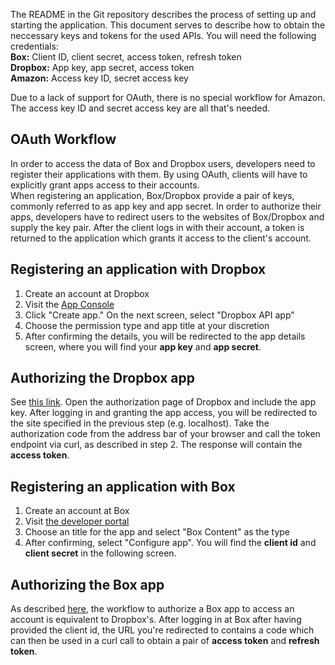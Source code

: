The README in the Git repository describes the process of setting up and starting the application. This document serves to describe how to obtain the neccessary keys and tokens for the used APIs. You will need the following credentials:  
**Box:** Client ID, client secret, access token, refresh token  
**Dropbox:** App key, app secret, access token  
**Amazon:** Access key ID, secret access key  

Due to a lack of support for OAuth, there is no special workflow for Amazon. The access key ID and secret access key are all that's needed.


## OAuth Workflow
In order to access the data of Box and Dropbox users, developers need to register their applications with them. By using OAuth, clients will have to explicitly grant apps access to their accounts.  
When registering an application, Box/Dropbox provide a pair of keys, commonly referred to as app key and app secret. In order to authorize their apps, developers have to redirect users to the websites of Box/Dropbox and supply the key pair. After the client logs in with their account, a token is returned to the application which grants it access to the client's account.


## Registering an application with Dropbox
1. Create an account at Dropbox
1. Visit the [App Console](https://www.dropbox.com/developers/apps)
1. Click "Create app." On the next screen, select "Dropbox API app"
1. Choose the permission type and app title at your discretion
1. After confirming the details, you will be redirected to the app details screen, where you will find your **app key** and **app secret**.


## Authorizing the Dropbox app
See [this link](https://www.dropbox.com/developers/blog/45/using-oauth-20-with-the-core-api). Open the authorization page of Dropbox and include the app key. After logging in and granting the app access, you will be redirected to the site specified in the previous step (e.g. localhost). Take the authorization code from the address bar of your browser and call the token endpoint via curl, as described in step 2. The response will contain the **access token**.


## Registering an application with Box
1. Create an account at Box
1. Visit [the developer portal](https://app.box.com/developers/services)
1. Choose an title for the app and select "Box Content" as the type
1. After confirming, select "Configure app". You will find the **client id** and **client secret** in the following screen.


## Authorizing the Box app
As described [here](https://developers.box.com/oauth/), the workflow to authorize a Box app to access an account is equivalent to Dropbox's. After logging in at Box after having provided the client id, the URL you're redirected to contains a code which can then be used in a curl call to obtain a pair of **access token** and **refresh token**.